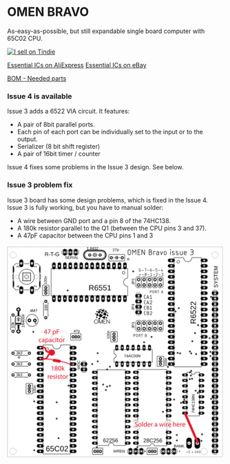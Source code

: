 # OMEN BRAVO

As-easy-as-possible, but still expandable single board computer with 65C02 CPU.

[![I sell on Tindie](https://d2ss6ovg47m0r5.cloudfront.net/badges/tindie-larges.png)](https://www.tindie.com/stores/parallaxis/?ref=offsite_badges&utm_source=sellers_parallaxis&utm_medium=badges&utm_campaign=badge_large)

[Essential ICs on AliExpress](https://alitronik.com/omen-bravo-pack/)
[Essential ICs on eBay](https://alitronik.com/omen-bravo-pack-ebay/)

[BOM - Needed parts](./BOM.md)

### Issue 4 is available

Issue 3 adds a 6522 VIA circuit. It features:

- A pair of 8bit parallel ports.
- Each pin of each port can be individually set to the input or to the output.
- Serializer (8 bit shift register)
- A pair of 16bit timer / counter

Issue 4 fixes some problems in the Issue 3 design. See below.

### Issue 3 problem fix

Issue 3 board has some design problems, which is fixed in the Issue 4. Issue 3 is fully working, but you have to manual solder:

- A wire between GND port and a pin 8 of the 74HC138.
- A 180k resistor parallel to the Q1 (between the CPU pins 3 and 37).
- A 47pF capacitor between the CPU pins 1 and 3

![Issue 3 fixes](hw/bravo-issue3-fix.png)